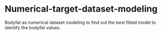# Numerical-target-dataset-modeling
Bodyfat as numerical  dataset modeling to find out the best fitted model to identify the bodyfat values.
